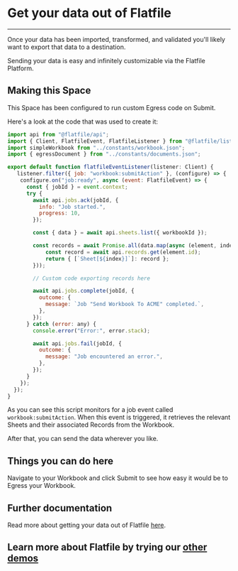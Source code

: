 # Get your data out of Flatfile

---

Once your data has been imported, transformed, and validated you'll likely want to export that data to a destination.

Sending your data is easy and infinitely customizable via the Flatfile Platform.

## Making this Space

This Space has been configured to run custom Egress code on Submit.

Here's a look at the code that was used to create it:

```jsx
import api from "@flatfile/api";
import { Client, FlatfileEvent, FlatfileListener } from "@flatfile/listener";
import simpleWorkbook from "../constants/workbook.json";
import { egressDocument } from "../constants/documents.json";

export default function flatfileEventListener(listener: Client) {
   listener.filter({ job: "workbook:submitAction" }, (configure) => {
    configure.on("job:ready", async (event: FlatfileEvent) => {
      const { jobId } = event.context;
      try {
        await api.jobs.ack(jobId, {
          info: "Job started.",
          progress: 10,
        });

        const { data } = await api.sheets.list({ workbookId });

        const records = await Promise.all(data.map(async (element, index) => {
            const record = await api.records.get(element.id);
            return { [`Sheet[${index}]`]: record };
        }));

        // Custom code exporting records here

        await api.jobs.complete(jobId, {
          outcome: {
            message: `Job "Send Workbook To ACME" completed.`,
          },
        });
      } catch (error: any) {
        console.error("Error:", error.stack);

        await api.jobs.fail(jobId, {
          outcome: {
            message: "Job encountered an error.",
          },
        });
      }
    });
  });
}

```

As you can see this script monitors for a job event called `workbook:submitAction`. When this event is triggered, it retrieves the relevant Sheets and their associated Records from the Workbook.

After that, you can send the data wherever you like.

## Things you can do here

Navigate to your Workbook and click Submit to see how easy it would be to Egress your Workbook.

## Further documentation

Read more about getting your data out of Flatfile [here](https://flatfile.com/docs/guides/egress).

## Learn more about Flatfile by trying our [other demos](https://platform.flatfile.com/getting-started)
